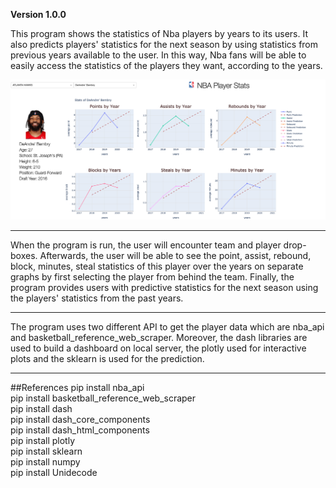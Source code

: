 **Version 1.0.0**

This program shows the statistics of Nba players by years to its users. It also predicts players' statistics
for the next season by using statistics from previous years available to the user.
In this way, Nba fans will be able to easily access the statistics of the players they want, according to the years.

![örnek resim](example.png)

---

When the program is run, the user will encounter team and player drop-boxes.
Afterwards, the user will be able to see the point, assist, rebound, block, minutes, steal statistics of this player 
over the years on separate graphs by first selecting the player from behind the team.
Finally, the program provides users with predictive statistics for the next season using the players' statistics from 
the past years. 

---

The program uses two different API to get the player data which are nba_api and basketball_reference_web_scraper. Moreover, the dash libraries are used to build a dashboard on local server, the plotly used for interactive plots and the sklearn is used for the prediction. 

---

##References
pip install nba_api <br>
pip install basketball_reference_web_scraper <br>
pip install dash <br>
pip install dash_core_components <br>
pip install dash_html_components <br>
pip install plotly <br>
pip install sklearn <br>
pip install numpy <br>
pip install Unidecode <br>


